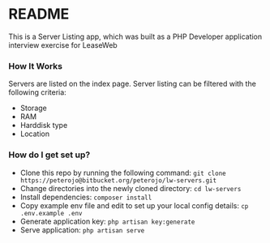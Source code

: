 # README #

This is a Server Listing app, which was built as a PHP Developer application interview exercise for LeaseWeb

### How It Works ###

Servers are listed on the index page.
Server listing can be filtered with the following criteria:
* Storage
* RAM
* Harddisk type
* Location

### How do I get set up? ###

* Clone this repo by running the following command: `git clone https://peterojo@bitbucket.org/peterojo/lw-servers.git`
* Change directories into the newly cloned directory: `cd lw-servers`
* Install dependencies: `composer install`
* Copy example env file and edit to set up your local config details: `cp .env.example .env`
* Generate application key: `php artisan key:generate`
* Serve application: `php artisan serve`

